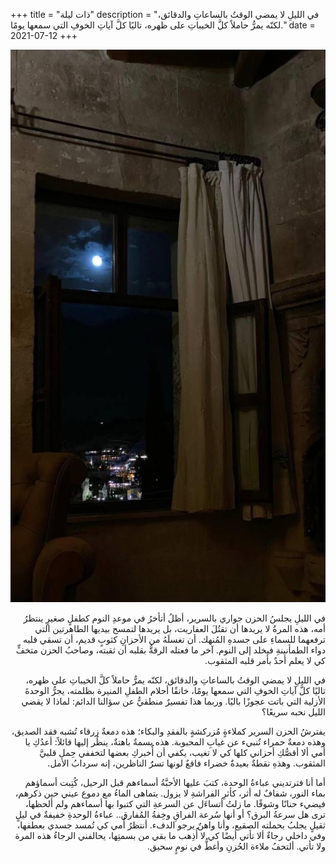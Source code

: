 +++
title = "ذات ليلة"
description = "في الليلِ لا يمضي الوقتُ بالساعاتِ والدقائق، لكنّه يمرُّ حاملاً كلَّ الخيباتِ على ظهره، تاليًا كلَّ آياتِ الخوفِ التي سمعها يومًا."
date = 2021-07-12
+++


<div dir="rtl">


![one-night](one-night.jpg)


في الليلِ يجلسُ الحزن جواري بالسرير، أظلُ أتأخرُ في موعدِ النوم كطفلٍ صغيرٍ ينتظرُ أمه، هذه المرةُ لا يريدها أن تقتُلَ العفاريت، بل يريدها لتمسح بيديها الطاهرتين التي ترفعهما للسماءِ على جسدهِ المُنهك. أن تغسلَهُ من الأحزانِ كثوبٍ قديم، أن تسقي قلبه دواء الطمأنينةِ فيخلد إلى النوم. آخر ما فعتله الرقةُّ بقلبه أن ثقبته، وصاحبُ الحزن متخفٍّ كي لا يعلم أحدٌ بأمر قلبه المثقوب. 

في الليلِ لا يمضي الوقتُ بالساعاتِ والدقائق، لكنّه يمرُّ حاملاً كلَّ الخيباتِ على ظهره، تاليًا كلَّ آياتِ الخوفِ التي سمعها يومًا، خانقًا أحلام الطفلِ المنيرة بظلمته، يجرُّ الوحدةَ الأزلية التي باتت عجوزًا باليًا. وربما هذا تفسيرٌ منطقيُّ عن سؤالنا الدائم: لماذا لا يقضي الليل نحبه سريعًا؟

يفترشُ الحزن السرير كملاءةٍ مُزركشةٍ بالفقدِ والبكاء؛ هذه دمعةٌ زرقاء تُشبه فقد الصديق، وهذه دمعةٌ حمراء تُنبيء عن غيابِ المحبوبة. هذه بسمةٌ باهتةٌ، ينظُر إليها قائلاً: أعدُكِ يا أمي ألا أقصُّكِ أحزاني كلها كي لا تغيب، يكفي أن أُخبركِ بعضها لتخففي حِمل قلبيَّ المثقوب. وهذهِ نقطةٌ بعيدةٌ خضراء فاقعٌ لونها تسرَُ الناظرين، إنه سردابُ الأمل. 

أما أنا فترتديني عباءةُ الوحدة، كتبَ عليها الأحبَّةُ أسماءهم قبل الرحيل، كُتِبت أسماؤهم بماء النور، شفافٌ له أثر، كأثرِ الفراشةِ لا يزول. يتماهى الماءُ مع دموع عيني حين ذكرهم، فيضيء حنانًا وشوقًا. ما زلتُ أتساءَل عن السرعةِ التي كتبوا بها أسماءهم ولم ألحظها، ترى هل سرعةُ البرق؟ أو أنها سُرعة الفراقِ وخِفةُ المُفارق.. 
عباءةُ الوحدةِ خفيفةٌ في ليلٍ ثقيلٍ يجلبُ بحملته الصقيع، وأنا واهنٌ يرجو الدفء. أنتظرُ أُمي كي تُمسد جسدي بعطفها، وفي داخلي رجاءٌ ألا تأتي أيضًا كي لا أُذِهب ما بقي من بسمتِها، يحالفني الرجاءُ هذه المرة ولا تأتي. ألتحفُ ملاءة الحُزنِ وأغطُّ في نومٍ سحيق.

</div>